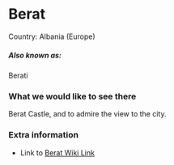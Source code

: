 # Berat

Country: Albania (Europe)

##### Also known as:

Berati

### What we would like to see there

Berat Castle, and to admire the view to the city. 

### Extra information

- Link to [Berat Wiki Link](https://en.wikipedia.org/wiki/Berat)
